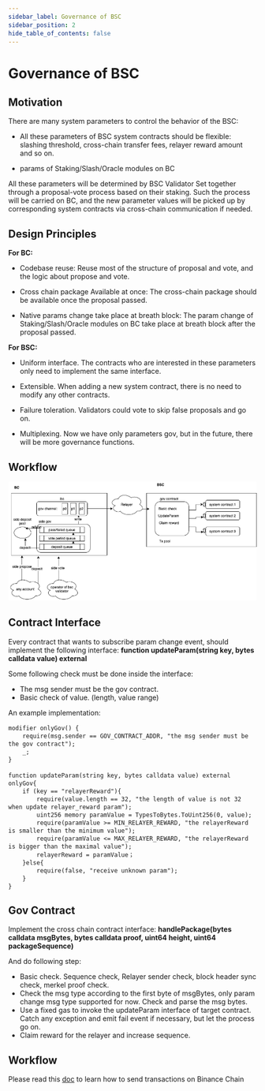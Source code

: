 ```yaml
---
sidebar_label: Governance of BSC
sidebar_position: 2
hide_table_of_contents: false
---
```


# Governance of BSC

## Motivation

There are many system parameters to control the behavior of the BSC:

- All these parameters of BSC system contracts should be flexible: slashing threshold, cross-chain transfer fees, relayer reward amount and so on.

- params of Staking/Slash/Oracle modules on BC

All these parameters will be determined by BSC Validator Set together through a proposal-vote process based on their staking. Such the process will be carried on BC, and the new parameter values will be picked up by corresponding system contracts via cross-chain communication if needed.

## Design Principles

**For BC:**

- Codebase reuse: Reuse most of the structure of proposal and vote, and the logic about propose and vote.

- Cross chain package Available at once: The cross-chain package should be available once the proposal passed.

- Native params change take place at breath block: The param change of Staking/Slash/Oracle modules on BC take place at breath block after the proposal passed.

**For BSC:**

- Uniform interface. The contracts who are interested in these parameters only need to implement the same interface.

- Extensible. When adding a new system contract, there is no need to modify any other contracts.

- Failure toleration. Validators could vote to skip false proposals and go on.

- Multiplexing. Now we have only parameters gov, but in the future, there will be more governance functions.

## Workflow

![img](../../static/img/gov-workflow.png)

## Contract Interface

Every contract that wants to subscribe param change event, should implement the following interface: **function updateParam(string key, bytes calldata value) external**

Some following check must be done inside the interface:

- The msg sender must be the gov contract.
- Basic check of value. (length, value range)

An example implementation:

```
modifier onlyGov() {
    require(msg.sender == GOV_CONTRACT_ADDR, "the msg sender must be the gov contract");
    _;
}

function updateParam(string key, bytes calldata value) external onlyGov{
    if (key == "relayerReward"){
        require(value.length == 32, "the length of value is not 32 when update relayer_reward param");
        uint256 memory paramValue = TypesToBytes.ToUint256(0, value);
        require(paramValue >= MIN_RELAYER_REWARD, "the relayerReward is smaller than the minimum value");
        require(paramValue <= MAX_RELAYER_REWARD, "the relayerReward is bigger than the maximal value");
        relayerReward = paramValue；
    }else{
        require(false, "receive unknown param");
    }
}
```

## Gov Contract
Implement the cross chain contract interface: **handlePackage(bytes calldata msgBytes, bytes calldata proof, uint64 height, uint64 packageSequence)**

And do following step:
- Basic check. Sequence check, Relayer sender check, block header sync check, merkel proof check.
- Check the msg type according to the first byte of msgBytes, only param change msg type supported for now. Check and parse the msg bytes.
- Use a fixed gas to invoke the  updateParam interface of target contract. Catch any exception and emit fail event if necessary, but let the process go on.
- Claim reward for the relayer and increase sequence.


## Workflow

 Please read this [doc](../learn/bsc-gov-workflow.md) to learn how to send transactions on Binance Chain 